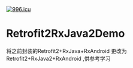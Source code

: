 <a href="https://996.icu"><img src="https://img.shields.io/badge/link-996.icu-red.svg" alt="996.icu" /></a>

# Retrofit2RxJava2Demo

将之前封装的Retrofit2+RxJava+RxAndroid 更改为Retrofit2+RxJava2+RxAndroid ,供参考学习
